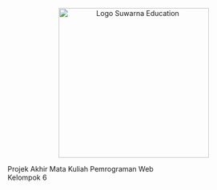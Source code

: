 <p align="center">
    <img src="public/images/logo" alt="Logo Suwarna Education" width="300">
</p>

<p align="left">
    Projek Akhir Mata Kuliah Pemrograman Web <br>
    Kelompok 6
</p>
